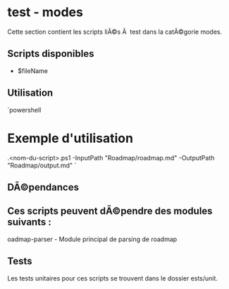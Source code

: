 ﻿# test - modes

Cette section contient les scripts liÃ©s Ã  test dans la catÃ©gorie modes.

## Scripts disponibles

- $fileName


## Utilisation

`powershell
# Exemple d'utilisation
.\<nom-du-script>.ps1 -InputPath "Roadmap/roadmap.md" -OutputPath "Roadmap/output.md"
`

## DÃ©pendances

Ces scripts peuvent dÃ©pendre des modules suivants :
- oadmap-parser - Module principal de parsing de roadmap

## Tests

Les tests unitaires pour ces scripts se trouvent dans le dossier 	ests/unit.
